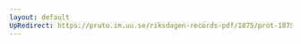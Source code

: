 ```yaml
---
layout: default
UpRedirect: https://pruto.im.uu.se/riksdagen-records-pdf/1875/prot-1875--fk--004/prot-1875--fk--004_004.pdf
---
```

